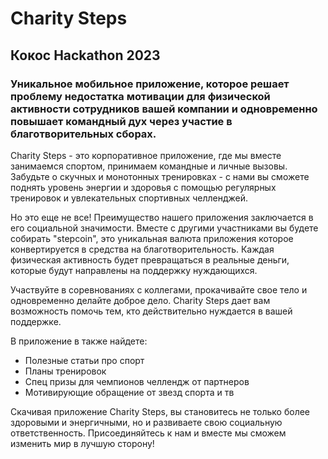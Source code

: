 # Charity Steps
## Кокос Hackathon 2023
### Уникальное мобильное приложение, которое решает проблему недостатка мотивации для физической активности сотрудников вашей компании и одновременно повышает командный дух через участие в благотворительных сборах.

Charity Steps - это корпоративное приложение, где мы вместе занимаемся спортом, принимаем командные и личные вызовы. Забудьте о скучных и монотонных тренировках - с нами вы сможете поднять уровень энергии и здоровья с помощью регулярных тренировок и увлекательных спортивных челленджей.

Но это еще не все! Преимущество нашего приложения заключается в его социальной значимости. Вместе с другими участниками вы будете собирать "stepcoin", это уникальная валюта приложения которое конвертируется в средства на благотворительность. Каждая физическая активность будет превращаться в реальные деньги, которые будут направлены на поддержку нуждающихся.

Участвуйте в соревнованиях с коллегами, прокачивайте свое тело и одновременно делайте доброе дело. Charity Steps дает вам возможность помочь тем, кто действительно нуждается в вашей поддержке.

В приложение в также найдете:

- Полезные статьи про спорт
- Планы тренировок
- Спец призы для чемпионов челлендж от партнеров
- Мотивирующие обращение от звезд спорта и тв

Скачивая приложение Charity Steps, вы становитесь не только более здоровыми и энергичными, но и развиваете свою социальную ответственность. Присоединяйтесь к нам и вместе мы сможем изменить мир в лучшую сторону!
